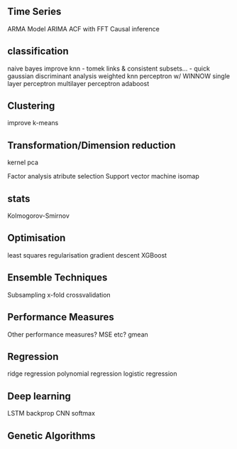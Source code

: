 Time Series
-----------
<!-- ACF  -->
<!-- PACF -->
<!-- AR Model -->
<!-- MA Model -->
ARMA Model
ARIMA
ACF with FFT
Causal inference


classification
--------------
<!-- k-means -->
<!-- k-nearest -->
<!-- binary decision tree -->
<!-- random forest -->
naive bayes
improve knn - tomek links & consistent subsets... - quick
gaussian discriminant analysis
weighted knn
perceptron w/ WINNOW
single layer perceptron
multilayer perceptron
adaboost

Clustering
---------
improve k-means

Transformation/Dimension reduction
---------------------------------
<!-- feature scaling -->
<!-- PCA -->
kernel pca
<!-- z-value feature scaling -->
Factor analysis
atribute selection
Support vector machine
isomap

stats
-----
Kolmogorov-Smirnov

Optimisation
------------
least squares
regularisation
gradient descent
XGBoost


Ensemble Techniques
------------------
Subsampling
x-fold crossvalidation

Performance Measures
--------------------
<!-- metrics - precision, recall & confusion matrix -->
Other performance measures? MSE etc? gmean


Regression
----------
<!-- linear regression -->
ridge regression
polynomial regression
logistic regression


Deep learning
-------------
LSTM
backprop
CNN
softmax


Genetic Algorithms
-----------------